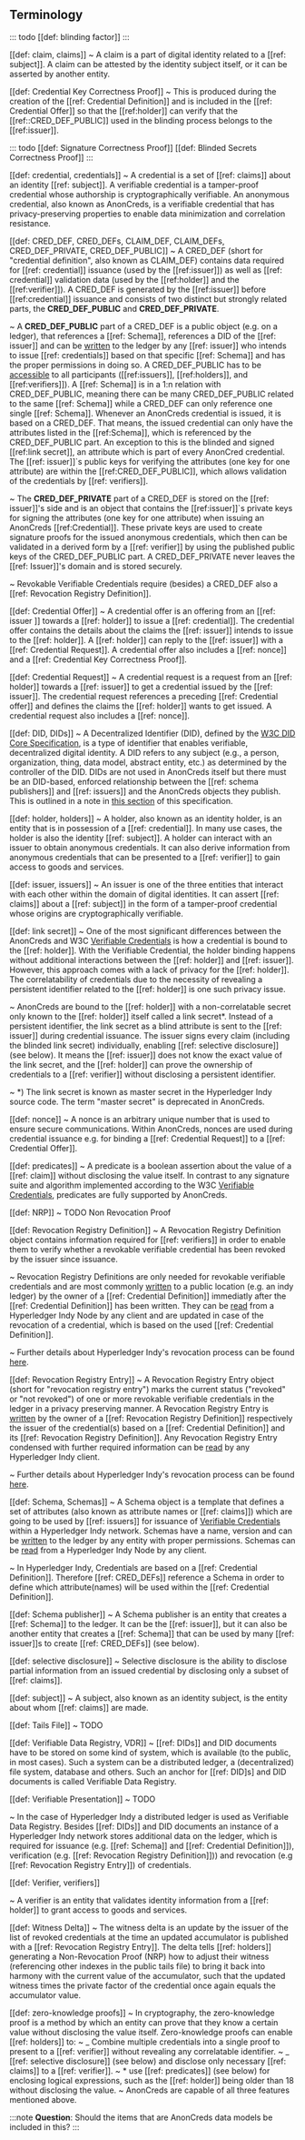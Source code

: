 ## Terminology

::: todo
[[def: blinding factor]]
:::

[[def: claim, claims]]
~ A claim is a part of digital identity related to a [[ref: subject]]. A claim can be attested by the identity subject itself, or it can be asserted by another entity.

[[def: Credential Key Correctness Proof]]
~  This is produced during the creation of the [[ref: Credential Definition]] and is included in the [[ref: Credential Offer]] so that the [[ref:holder]] can verify that the [[ref::CRED_DEF_PUBLIC]] used in the blinding process belongs to the [[ref:issuer]].

::: todo
[[def: Signature Correctness Proof]]
[[def: Blinded Secrets Correctness Proof]]
:::

[[def: credential, credentials]]
~ A credential is a set of [[ref: claims]] about an identity [[ref: subject]]. A verifiable credential is a tamper-proof credential whose authorship is cryptographically verifiable. An anonymous credential, also known as AnonCreds, is a verifiable credential that has privacy-preserving properties to enable data minimization and correlation resistance.

[[def: CRED_DEF, CRED_DEFs, CLAIM_DEF, CLAIM_DEFs, CRED_DEF_PRIVATE, CRED_DEF_PUBLIC]]
~ A CRED_DEF (short for "credential definition", also known as CLAIM_DEF) contains data required for [[ref: credential]] issuance (used by the [[ref:issuer]]) as well as [[ref: credential]] validation data (used by the [[ref:holder]] and the [[ref:verifier]]). A CRED_DEF is generated by the [[ref:issuer]] before [[ref:credential]] issuance and consists of two distinct but strongly related parts, the **CRED_DEF_PUBLIC** and **CRED_DEF_PRIVATE**.

~ A **CRED_DEF_PUBLIC** part of a CRED_DEF is a public object (e.g. on a ledger), that references a [[ref: Schema]], references a DID of the [[ref: issuer]] and can be [written](https://hyperledger-indy.readthedocs.io/projects/node/en/latest/requests.html#claim-def) to the ledger by any [[ref: issuer]] who intends to issue [[ref: credentials]] based on that specific [[ref: Schema]] and has the proper permissions in doing so. A CRED_DEF_PUBLIC has to be [accessible](https://hyperledger-indy.readthedocs.io/projects/node/en/latest/requests.html#get-claim-def) to all participants ([[ref:issuers]], [[ref:holders]], and [[ref:verifiers]]). A [[ref: Schema]] is in a 1:n relation with CRED_DEF_PUBLIC, meaning there can be many CRED_DEF_PUBLIC related to the same [[ref: Schema]] while a CRED_DEF can only reference one single [[ref: Schema]]. Whenever an AnonCreds credential is issued, it is based on a CRED_DEF. That means, the issued credential can only have the attributes listed in the [[ref:Schema]], which is referenced by the CRED_DEF_PUBLIC part. An exception to this is the blinded and signed [[ref:link secret]], an attribute which is part of every AnonCred credential. The [[ref: issuer]]`s public keys for verifying the attributes (one key for one attribute) are within the [[ref:CRED_DEF_PUBLIC]], which allows validation of the credentials by [[ref: verifiers]].

~ The **CRED_DEF_PRIVATE** part of a CRED_DEF is stored on the [[ref: issuer]]'s side and is an object that contains the [[ref:issuer]]`s private keys for signing the attributes (one key for one attribute) when issuing an AnonCreds [[ref:Credential]]. These private keys are used to create signature proofs for the issued anonymous credentials, which then can be validated in a derived form by a [[ref: verifier]] by using the published public keys of the CRED_DEF_PUBLIC part. A CRED_DEF_PRIVATE never leaves the [[ref: Issuer]]'s domain and is stored securely.

~ Revokable Verifiable Credentials require (besides) a CRED_DEF also a [[ref: Revocation Registry Definition]].

[[def: Credential Offer]]
~ A credential offer is an offering from an [[ref: issuer ]] towards a [[ref: holder]] to issue a [[ref: credential]]. The credential offer contains the details about the claims the [[ref: issuer]] intends to issue to the [[ref: holder]]. A [[ref: holder]] can reply to the [[ref: issuer]] with a [[ref: Credential Request]]. A credential offer also includes a [[ref: nonce]] and a [[ref: Credential Key Correctness Proof]].

[[def: Credential Request]]
~ A credential request is a request from an [[ref: holder]] towards a [[ref: issuer]] to get a credential issued by the [[ref: issuer]]. The credential request references a preceding [[ref: Credential offer]] and defines the claims the [[ref: holder]] wants to get issued. A credential request also includes a [[ref: nonce]].

[[def: DID, DIDs]]
~ A Decentralized Identifier (DID), defined by the [W3C DID Core
Specification](https://w3c.github.io/did-core/), is a type of identifier that
enables verifiable, decentralized digital identity. A DID refers to any subject
(e.g., a person, organization, thing, data model, abstract entity, etc.) as
determined by the controller of the DID. DIDs are not used in AnonCreds itself
but there must be an DID-based, enforced relationship between the [[ref: schema
publishers]] and [[ref: issuers]] and the AnonCreds objects they publish. This
is outlined in a note in [this section](anoncreds-setup-data-flow) of this
specification.

[[def: holder, holders]]
~ A holder, also known as an identity holder, is an entity that is in possession of a [[ref: credential]]. In many use cases, the holder is also the identity [[ref: subject]]. A holder can interact with an issuer to obtain anonymous credentials. It can also derive information from anonymous credentials that can be presented to a [[ref: verifier]] to gain access to goods and services.

[[def: issuer, issuers]]
~ An issuer is one of the three entities that interact with each other within the domain of digital identities. It can assert [[ref: claims]] about a [[ref: subject]] in the form of a tamper-proof credential whose origins are cryptographically verifiable.

[[def: link secret]]
~ One of the most significant differences between the AnonCreds and W3C [Verifiable Credentials](https://www.w3.org/TR/vc-data-model/) is how a credential is bound to the [[ref: holder]]. With the Verifiable Credential, the holder binding happens without additional interactions between the [[ref: holder]] and [[ref: issuer]]. However, this approach comes with a lack of privacy for the [[ref: holder]].
The correlatability of credentials due to the necessity of revealing a persistent identifier related to the [[ref: holder]] is one such privacy issue.

~ AnonCreds are bound to the [[ref: holder]] with a non-correlatable secret only known to the [[ref: holder]] itself called a link secret\*. Instead of a persistent identifier, the link secret as a blind attribute is sent to the [[ref: issuer]] during credential issuance. The issuer signs every claim (including the blinded link secret) individually, enabling [[ref: selective disclosure]] (see below). It means the [[ref: issuer]] does not know the exact value of the link secret, and the [[ref: holder]] can prove the ownership of credentials to a [[ref: verifier]] without disclosing a persistent identifier.

~ *) The link secret is known as master secret in the Hyperledger Indy source code. The term "master secret" is deprecated in AnonCreds.

[[def: nonce]]
~ A nonce is an arbitrary unique number that is used to ensure secure communications. Within AnonCreds, nonces are used during credential issuance e.g. for binding a [[ref: Credential Request]] to a [[ref: Credential Offer]].

[[def: predicates]]
~ A predicate is a boolean assertion about the value of a [[ref: claim]] without disclosing the value itself. In contrast to any signature suite and algorithm implemented according to the W3C [Verifiable Credentials](https://www.w3.org/TR/vc-data-model/), predicates are fully supported by AnonCreds.

[[def: NRP]]
~ TODO Non Revocation Proof

[[def: Revocation Registry Definition]]
~ A Revocation Registry Definition object contains information required for [[ref: verifiers]] in order to enable them to verify whether a revokable verifiable credential has been revoked by the issuer since issuance.

~ Revocation Registry Definitions are only needed for revokable verifiable credentials and are most commonly [written](https://hyperledger-indy.readthedocs.io/projects/node/en/latest/requests.html#claim-def) to a public location (e.g. an indy ledger) by the owner of a [[ref: Credential Definition]] immediatly after the [[ref: Credential Definition]] has been written. They can be [read](https://hyperledger-indy.readthedocs.io/projects/node/en/latest/requests.html#get-attrib) from a Hyperledger Indy Node by any client and are updated in case of the revocation of a credential, which is based on the used [[ref: Credential Definition]].

~ Further details about Hyperledger Indy's revocation process can be found [here](https://hyperledger-indy.readthedocs.io/projects/hipe/en/latest/text/0011-cred-revocation/README.html).

[[def: Revocation Registry Entry]]
~ A Revocation Registry Entry object (short for "revocation registry entry") marks the current status ("revoked" or "not revoked") of one or more revokable verifiable credentials in the ledger in a privacy preserving manner. A Revocation Registry Entry is [written](https://hyperledger-indy.readthedocs.io/projects/node/en/latest/requests.html#revoc-reg-entry) by the owner of a [[ref: Revocation Registry Definition]] respectively the issuer of the credential(s) based on a [[ref: Credential Definition]] and its [[ref: Revocation Registry Definition]]. Any Revocation Registry Entry condensed with further required information can be [read](https://hyperledger-indy.readthedocs.io/projects/node/en/latest/requests.html#get-revoc-reg-delta) by any Hyperledger Indy client.

~ Further details about Hyperledger Indy's revocation process can be found [here](https://hyperledger-indy.readthedocs.io/projects/hipe/en/latest/text/0011-cred-revocation/README.html).

[[def: Schema, Schemas]]
~ A Schema object is a template that defines a set of attributes (also known as attribute names or [[ref: claims]]) which are going to be used by [[ref: issuers]] for issuance of [Verifiable Credentials](https://www.w3.org/TR/vc-data-model/) within a Hyperledger Indy network. Schemas have a name, version and can be [written](https://hyperledger-indy.readthedocs.io/projects/node/en/latest/transactions.html#schema) to the ledger by any entity with proper permissions. Schemas can be [read](https://hyperledger-indy.readthedocs.io/projects/node/en/latest/requests.html#get-schema) from a Hyperledger Indy Node by any client.

~ In Hyperledger Indy, Credentials are based on a [[ref: Credential Definition]]. Therefore [[ref: CRED_DEFs]] reference a Schema in order to define which attribute(names) will be used within the [[ref: Credential Definition]].

[[def: Schema publisher]]
~ A Schema publisher is an entity that creates a [[ref: Schema]] to the ledger. It can be the [[ref: issuer]], but it can also be another entity that creates a [[ref: Schema]] that can be used by many [[ref: issuer]]s to create [[ref: CRED_DEFs]] (see below).

[[def: selective disclosure]]
~ Selective disclosure is the ability to disclose partial information from an issued credential by disclosing only a subset of [[ref: claims]].

[[def: subject]]
~ A subject, also known as an identity subject, is the entity about whom [[ref: claims]] are made.

[[def: Tails File]]
~ TODO

[[def: Verifiable Data Registry, VDR]]
~ [[ref: DIDs]] and DID documents have to be stored on some kind of system, which is available (to the public, in most cases). Such a system can be a distributed ledger, a (decentralized) file system, database and others. Such an anchor for [[ref: DID]s] and DID documents is called Verifiable Data Registry. 

[[def: Verifiable Presentation]]
~ TODO

~ In the case of Hyperledger Indy a distributed ledger is used as Verifiable Data Registry. Besides [[ref: DIDs]] and DID documents an instance of a Hyperledger Indy network stores additional data on the ledger, which is required for issuance (e.g. [[ref: Schema]] and [[ref: Credential Definition]]), verification (e.g. [[ref: Revocation Registry Definition]])) and revocation (e.g [[ref: Revocation Registry Entry]]) of credentials.

[[def: Verifier, verifiers]]

~ A verifier is an entity that validates identity information from a [[ref: holder]] to grant access to goods and services.

[[def: Witness Delta]]
~ The witness delta is an update by the issuer of the list of revoked
credentials at the time an updated accumulator is published with a [[ref:
Revocation Registry Entry]]. The delta tells [[ref: holders]] generating a Non-Revocation
Proof (NRP) how to adjust their witness (referencing other indexes in the public
tails file) to bring it back into harmony with the current value of the
accumulator, such that the updated witness times the private factor of the credential once again equals the accumulator value.

[[def: zero-knowledge proofs]]
~ In cryptography, the zero-knowledge proof is a method by which an entity can prove that they know a certain value without disclosing the value itself. Zero-knowledge proofs can enable [[ref: holders]] to:
~ _ Combine multiple credentials into a single proof to present to a [[ref: verifier]] without revealing any correlatable identifier.
~ _ [[ref: selective disclosure]] (see below) and disclose only necessary [[ref: claims]] to a [[ref: verifier]].
~ \* use [[ref: predicates]] (see below) for enclosing logical expressions, such as the [[ref: holder]] being older than 18 without disclosing the value.
~ AnonCreds are capable of all three features mentioned above.

:::note
**Question**: Should the items that are AnonCreds data models be included in this?
:::
